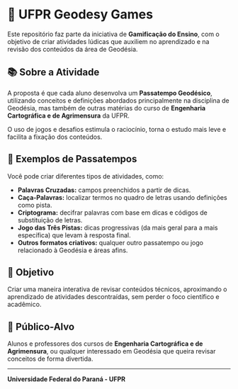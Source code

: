 # 🎯 UFPR Geodesy Games

Este repositório faz parte da iniciativa de **Gamificação do Ensino**, com o objetivo de criar atividades lúdicas que auxiliem no aprendizado e na revisão dos conteúdos da área de Geodésia.

## 📚 Sobre a Atividade

A proposta é que cada aluno desenvolva um **Passatempo Geodésico**, utilizando conceitos e definições abordados principalmente na disciplina de Geodésia, mas também de outras matérias do curso de **Engenharia Cartográfica e de Agrimensura** da UFPR.

O uso de jogos e desafios estimula o raciocínio, torna o estudo mais leve e facilita a fixação dos conteúdos.

## 🎲 Exemplos de Passatempos

Você pode criar diferentes tipos de atividades, como:

- **Palavras Cruzadas:** campos preenchidos a partir de dicas.
- **Caça-Palavras:** localizar termos no quadro de letras usando definições como pista.
- **Criptograma:** decifrar palavras com base em dicas e códigos de substituição de letras.
- **Jogo das Três Pistas:** dicas progressivas (da mais geral para a mais específica) que levam à resposta final.
- **Outros formatos criativos:** qualquer outro passatempo ou jogo relacionado à Geodésia e áreas afins.

## 🎯 Objetivo

Criar uma maneira interativa de revisar conteúdos técnicos, aproximando o aprendizado de atividades descontraídas, sem perder o foco científico e acadêmico.

## 🏫 Público-Alvo

Alunos e professores dos cursos de **Engenharia Cartográfica e de Agrimensura**, ou qualquer interessado em Geodésia que queira revisar conceitos de forma divertida.

---

**Universidade Federal do Paraná - UFPR**
